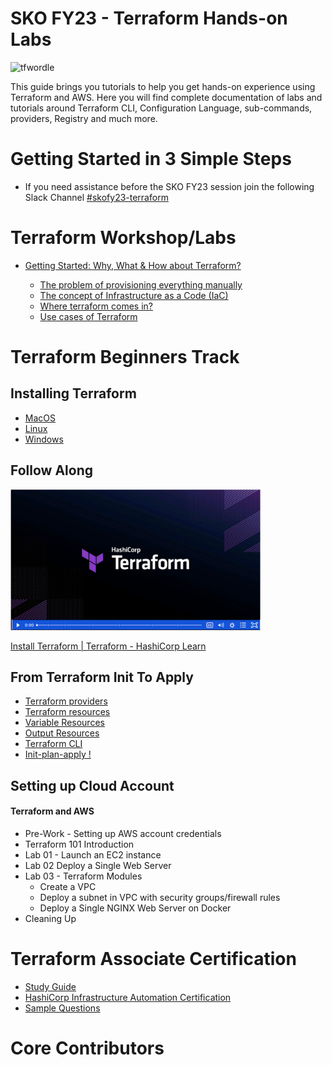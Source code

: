 # SKO FY23 - Terraform Hands-on Labs

![tfwordle](https://github.com/zscaler-bd-sa/terraform-se-skofy23/blob/master/images/tfwordle.png)

This guide brings you tutorials to help you get hands-on experience using Terraform and AWS. Here you will find complete documentation of labs and tutorials around Terraform CLI, Configuration Language, sub-commands, providers, Registry and much more.

#  Getting Started in 3 Simple Steps

- If you need assistance before the SKO FY23 session join the following Slack Channel [#skofy23-terraform](#skofy23-terraform)

# Terraform Workshop/Labs

- [Getting Started: Why, What & How about Terraform?](getting-started/README.md)

   - [The problem of provisioning everything manually](getting-started/the-problem.md)
   - [The concept of Infrastructure as a Code (IaC)](getting-started/iac.md)
   - [Where terraform comes in?](getting-started/terraform.md)
   - [Use cases of Terraform](getting-started/use-cases.md)


# Terraform Beginners Track

## Installing Terraform

  - [MacOS](https://github.com/zscaler-bd-sa/terraform-se-skofy23/blob/master/beginners/installation/mac/README.md)
  - [Linux](https://github.com/zscaler-bd-sa/terraform-se-skofy23/tree/master/beginners/installation/linux)
  - [Windows](https://github.com/zscaler-bd-sa/terraform-se-skofy23/tree/master/beginners/installation/windows)

## Follow Along

<!-- <a href="https://learn.hashicorp.com/tutorials/terraform/install-cli?in=terraform/aws-get-started" target="_blank">

![Terraform](./images/terraform-installation-logo.png)

</a> -->

<p><a href="https://learn.hashicorp.com/tutorials/terraform/install-cli?in=terraform%2Faws-get-started&amp;wvideo=r3yytnk1pr"><img src="./images/terraform-installation-logo.png?image_play_button_size=2x&amp;image_crop_resized=960x540&amp;image_play_button=1&amp;image_play_button_color=1563ffe0" width="400" height="225" style="width: 400px; height: 225px;"></a></p><p><a href="https://learn.hashicorp.com/tutorials/terraform/install-cli?in=terraform%2Faws-get-started&amp;wvideo=r3yytnk1pr">Install Terraform | Terraform - HashiCorp Learn</a></p>

## From Terraform Init To Apply

  - [Terraform providers](https://github.com/zscaler-bd-sa/terraform-se-skofy23/blob/master/beginners/providers/Terraform_Providers.md)
  - [Terraform resources](https://github.com/zscaler-bd-sa/terraform-se-skofy23/blob/master/beginners/resources/Terraform_Resources.md)
  - [Variable Resources](https://github.com/zscaler-bd-sa/terraform-se-skofy23/blob/master/beginners/resources/variables/README.md)
  - [Output Resources](https://github.com/zscaler-bd-sa/terraform-se-skofy23/blob/master/beginners/resources/output/README.md)
  - [Terraform CLI](https://github.com/zscaler-bd-sa/terraform-se-skofy23/blob/master/beginners/CLI/README.md)
  - [Init-plan-apply !](https://github.com/zscaler-bd-sa/terraform-se-skofy23/blob/master/beginners/init-plan-apply/README.md)

## Setting up Cloud Account

#### Terraform and AWS

  - Pre-Work - Setting up AWS account credentials
  - Terraform 101 Introduction
  - Lab 01 - Launch an EC2 instance
  - Lab 02 Deploy a Single Web Server
  - Lab 03 - Terraform Modules
    - Create a VPC
    - Deploy a subnet in VPC with security groups/firewall  rules
    - Deploy a Single NGINX Web Server on Docker
  - Cleaning Up

# Terraform Associate Certification

- [Study Guide](https://learn.hashicorp.com/terraform/certification/terraform-associate-study-guide) <br>
- [HashiCorp Infrastructure Automation Certification](https://www.hashicorp.com/certification/terraform-associate/)<br>
- [Sample Questions](https://learn.hashicorp.com/terraform/certification/terraform-associate-sample-questions)<br>

# Core Contributors
